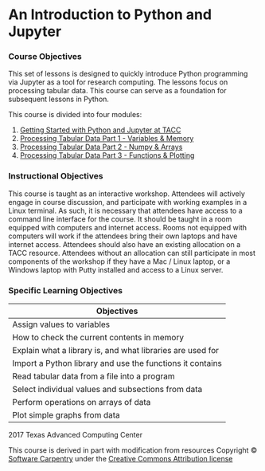 # An Introduction to Python and Jupyter

### Course Objectives

This set of lessons is designed to quickly introduce Python programming via Jupyter as a tool for research computing. The lessons focus on processing tabular data.  This course can serve as a foundation for subsequent lessons in Python. 

This course is divided into four modules:

 1. [Getting Started with Python and Jupyter at TACC](#mod1)
 2. [Processing Tabular Data Part 1 - Variables & Memory](#mod2)
 3. [Processing Tabular Data Part 2 - Numpy & Arrays](#mod3)
 4. [Processing Tabular Data Part 3 - Functions & Plotting](#mod4)

### Instructional Objectives

This course is taught as an interactive workshop. Attendees will actively engage in course discussion, and participate with working examples in a Linux terminal. As such, it is necessary that attendees have access to a command line interface for the course. It should be taught in a room equipped with computers and internet access. Rooms not equipped with computers will work if the attendees bring their own laptops and have internet access. Attendees should also have an existing allocation on a TACC resource. Attendees without an allocation can still participate in most components of the workshop if they have a Mac / Linux laptop, or a Windows laptop with Putty installed and access to a Linux server.

### Specific Learning Objectives

| Objectives |
|----------------------------------------------------------|
| Assign values to variables |
| How to check the current contents in memory |
| Explain what a library is, and what libraries are used for |
| Import a Python library and use the functions it contains |
| Read tabular data from a file into a program |
| Select individual values and subsections from data |
| Perform operations on arrays of data |
| Plot simple graphs from data |



2017 Texas Advanced Computing Center

This course is derived in part with modification from resources Copyright © [Software Carpentry](http://software-carpentry.org/) under the [Creative Commons Attribution license](https://creativecommons.org/licenses/by/4.0/)

